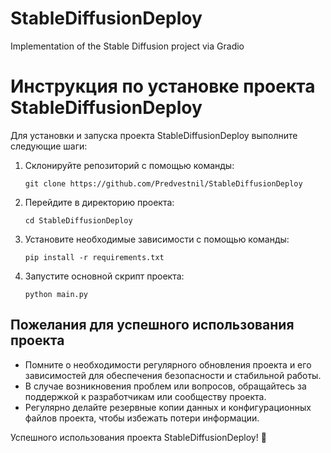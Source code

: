 # StableDiffusionDeploy
Implementation of the Stable Diffusion project via Gradio

# Инструкция по установке проекта StableDiffusionDeploy

Для установки и запуска проекта StableDiffusionDeploy выполните следующие шаги:

1. Склонируйте репозиторий с помощью команды:
   
   `git clone https://github.com/Predvestnil/StableDiffusionDeploy`
   

2. Перейдите в директорию проекта:
   
   `cd StableDiffusionDeploy`
   

3. Установите необходимые зависимости с помощью команды:
   
   `pip install -r requirements.txt`
   

4. Запустите основной скрипт проекта:
   
   `python main.py`
   

## Пожелания для успешного использования проекта

- Помните о необходимости регулярного обновления проекта и его зависимостей для обеспечения безопасности и стабильной работы.
- В случае возникновения проблем или вопросов, обращайтесь за поддержкой к разработчикам или сообществу проекта.
- Регулярно делайте резервные копии данных и конфигурационных файлов проекта, чтобы избежать потери информации.

Успешного использования проекта StableDiffusionDeploy! 🚀
